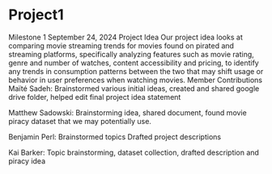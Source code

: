 # Project1
Milestone 1
September 24, 2024
Project Idea
Our project idea looks at comparing movie streaming trends for movies found on pirated and streaming platforms, specifically analyzing features such as movie rating, genre and number of watches, content accessibility and pricing, to identify any trends in consumption patterns between the two that may shift usage or behavior in user preferences when watching movies.
Member Contributions
Maïté Sadeh:
Brainstormed various initial ideas, created and shared google drive folder, helped edit final project idea statement

Matthew Sadowski:
Brainstorming idea, shared document, found movie piracy dataset that we may potentially use.

Benjamin Perl:
Brainstormed topics
Drafted project descriptions

Kai Barker:
Topic brainstorming, dataset collection, drafted description and piracy idea



